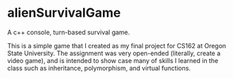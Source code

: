# alienSurvivalGame
A c++ console, turn-based survival game.

This is a simple game that I created as my final project for CS162 at Oregon State University. The assignment was very open-ended
(literally, create a video game), and is intended to show case many of skills I learned in the class such as inheritance, polymorphism,
and virtual functions.
